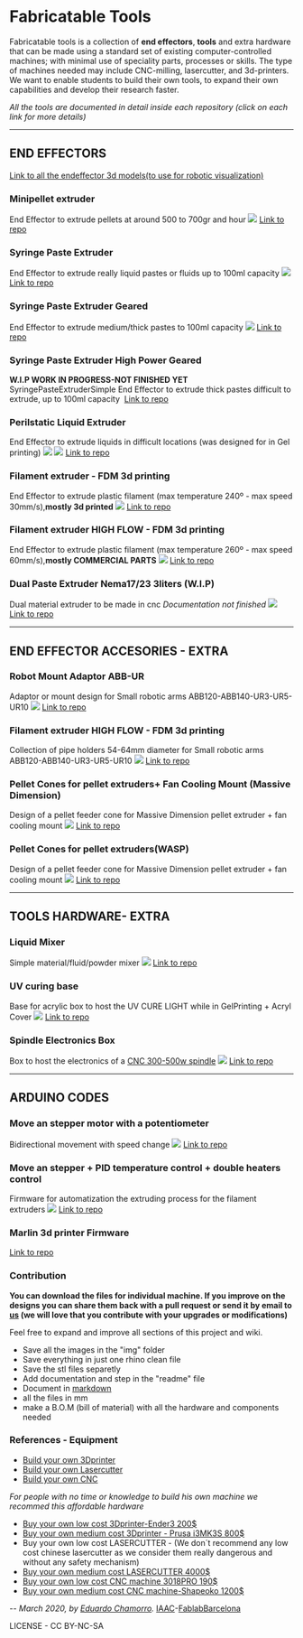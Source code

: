 # Fabricatable Tools

Fabricatable tools is a collection of **end effectors**, **tools** and extra hardware that can be made using a standard set of existing computer-controlled machines; with minimal use of speciality parts, processes or skills. The type of machines needed may include CNC-milling, lasercutter, and 3d-printers.
We want to enable students to build their own tools, to expand their own capabilities and develop their research faster.

*All the tools are documented in detail inside each repository (click on each link for more details)*

---
## END EFFECTORS

[Link to all the endeffector 3d models(to use for robotic visualization)](ExtruderCollection.3dm)

### Minipellet extruder

End Effector to extrude pellets at around 500 to 700gr and hour
![](3DPRINT-MiniPelletExtruder/img/render.png)
[Link to repo](3DPRINT-MiniPelletExtruder/README.md)

### Syringe Paste Extruder

End Effector to extrude really liquid pastes or fluids up to 100ml capacity
![](3DPRINT-SyringePasteExtruderSimple/img/00.png)
[Link to repo](3DPRINT-SyringePasteExtruderSimple/README.md)

### Syringe Paste Extruder Geared

End Effector to extrude medium/thick pastes to 100ml capacity
![](3DPRINT-SyringePasteExtruderGearBox/img/7.jpg)
[Link to repo](3DPRINT-SyringePasteExtruderGearBox/README.md)

### Syringe Paste Extruder High Power Geared
**W.I.P WORK IN PROGRESS-NOT FINISHED YET** SyringePasteExtruderSimple
End Effector to extrude thick pastes difficult to extrude, up to 100ml capacity
![]()
[Link to repo]()

### Perilstatic Liquid Extruder

End Effector to extrude liquids in difficult locations (was designed for in Gel printing)
![](3DPRINT-PerilstaticExtruder/img/00.png)
![](3DPRINT-PerilstaticExtruder/img/00.jpg)
[Link to repo](3DPRINT-PerilstaticExtruder/README.md)

### Filament extruder - FDM 3d printing

End Effector to extrude plastic filament (max temperature 240º - max speed 30mm/s),**mostly 3d printed**
![](3DPRINT-FilamentExtruder/img/0.jpg)
[Link to repo](3DPRINT-FilamentExtruder/README.md)

### Filament extruder HIGH FLOW - FDM 3d printing

End Effector to extrude plastic filament (max temperature 260º - max speed 60mm/s),**mostly COMMERCIAL PARTS**
![](3DPRINT-FilamentExtruder-HighFlow/img/00.jpg)
[Link to repo](3DPRINT-FilamentExtruder-HighFlow/README.md)

### Dual Paste Extruder Nema17/23 3liters (W.I.P)

Dual material extruder to be made in cnc *Documentation not finished*
![](CNC-DualExtruder-EndEffector/img/00.jpg)
[Link to repo](CNC-DualExtruder-EndEffector/README.md)


---
## END EFFECTOR ACCESORIES - EXTRA

### Robot Mount Adaptor ABB-UR

Adaptor or mount design for Small robotic arms ABB120-ABB140-UR3-UR5-UR10
![](3DPRINT-Adaptor-ABB-UR/img/adaptor.png)
[Link to repo](3DPRINT-Adaptor-ABB-UR/README.md)

### Filament extruder HIGH FLOW - FDM 3d printing

Collection of pipe holders 54-64mm diameter for Small robotic arms ABB120-ABB140-UR3-UR5-UR10
![](3DPRINT-CartridgeHolder/img/mount.png)
[Link to repo](3DPRINT-CartridgeHolder/README.md)

### Pellet Cones for pellet extruders+ Fan Cooling Mount (Massive Dimension)

Design of a pellet feeder cone for Massive Dimension pellet extruder + fan cooling mount
![](3DPRINT-ExtruderPelletMassiveDimensionCone/img/conefan.png)
[Link to repo](3DPRINT-ExtruderPelletMassiveDimensionCone/README.md)

### Pellet Cones for pellet extruders(WASP)

Design of a pellet feeder cone for Massive Dimension pellet extruder + fan cooling mount
![](3DPRINT-ExtruderPelletWaspCone/img/cone.png)
[Link to repo](3DPRINT-ExtruderPelletWaspCone/README.md)

---
## TOOLS HARDWARE- EXTRA

### Liquid Mixer

Simple material/fluid/powder mixer
![](3DPRINT-LiquidMixer/img/00.png)
[Link to repo](3DPRINT-LiquidMixer/README.md)

### UV curing base

Base for acrylic box to host the UV CURE LIGHT while in GelPrinting + Acryl Cover
![](3DPRINT-UVCuringBase/img/00.png)
[Link to repo](3DPRINT-UVCuringBase/README.md)

### Spindle Electronics Box

Box to host the electronics of a [CNC 300-500w spindle](https://www.aliexpress.com/item/32702815007.html?spm=a2g0o.productlist.0.0.768dbae0ZqSlVb&algo_pvid=3afa867d-ac6d-451a-80cc-3c97a41cd0ee&algo_expid=3afa867d-ac6d-451a-80cc-3c97a41cd0ee-1&btsid=0b0a187b15845263415838262e3e37&ws_ab_test=searchweb0_0,searchweb201602_,searchweb201603_)
![](3DPRINT-SpindleBox/img/00.png)
[Link to repo](3DPRINT-SpindleBox/README.md)


---
## ARDUINO CODES

### Move an stepper motor with a potentiometer

Bidirectional movement with speed change
![](CODE-SimplestepperPot/img/WiringExample.jpg)
[Link to repo](CODE-SimplestepperPot/README.md)


### Move an stepper + PID temperature control + double heaters control

Firmware for automatization the extruding process for the filament extruders
![](CODE-StepperDoubleHeater/img/6.jpg)
[Link to repo](CODE-StepperDoubleHeater/README.md)

### Marlin 3d printer Firmware
[Link to repo](CODE-Firmware-RawMarlin1.1.9/FIRMWARE-RawMarlin1.1.9.rar)

### Contribution

**You can download the files for individual machine. If you improve on the designs you can share them back with a pull request or send it by email to [us](eduardo.chamorro@iaac.net) (we will love that you contribute with your upgrades or modifications)**

Feel free to expand and improve all sections of this project and wiki.

- Save all the images in the "img" folder
- Save everything in just one rhino clean file
- Save the stl files separetly
- Add documentation and step in the "readme" file
- Document in [markdown](https://github.com/adam-p/markdown-here/wiki/Markdown-Cheatsheet)
- all the files in mm
- make a B.O.M (bill of material) with all the hardware and components needed

### References - Equipment

- [Build your own 3Dprinter](https://reprap.org/wiki/RepRap)
- [Build your own Lasercutter](http://laserduo.com/)
- [Build your own CNC](https://github.com/fellesverkstedet/fabricatable-machines/wiki)

*For people with no time or knowledge to build his own machine we recommed this affordable hardware*

- [Buy your own low cost 3Dprinter-Ender3 200$](https://www.creality3dofficial.com/products/creality-ender-3-pro-3d-printer)
- [Buy your own medium cost 3Dprinter - Prusa i3MK3S 800$](https://shop.prusa3d.com/en/3d-printers/180-original-prusa-i3-mk3-kit.html#)
- Buy your own low cost LASERCUTTER - (We don´t recommend any low cost chinese lasercutter as we consider them really dangerous and without any safety mechanism)
- [Buy your own medium cost LASERCUTTER 4000$](https://glowforge.com/)
- [Buy your own low cost CNC machine 3018PRO 190$](https://www.amazon.es/Vogvigo-M%C3%A1quina-Control-pl%C3%A1stico-acr%C3%ADlico/dp/B07MCTLW7V/ref=sr_1_4?__mk_es_ES=%C3%85M%C3%85%C5%BD%C3%95%C3%91&keywords=cnc&qid=1584615034&sr=8-4)
- [Buy your own medium cost CNC machine-Shapeoko 1200$](https://carbide3d.com/shapeoko/)


--
*March 2020, by [Eduardo Chamorro](http://eduardochamorro.github.io/beansreels/index.html).*
[IAAC](https://iaac.net/)-[FablabBarcelona](https://fablabbcn.org/)

LICENSE - CC BY-NC-SA

